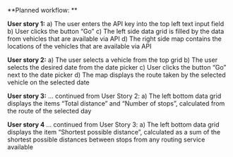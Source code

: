 **Planned workflow:
**

**User story 1:**
a) The user enters the API key into the top left text input field
b) User clicks the button “Go”
c) The left side data grid is filled by the data from vehicles that are available via API
d) The right side map contains the locations of the vehicles that are available via API

**User story 2:**
a) The user selects a vehicle from the top grid
b) The user selects the desired date from the date picker
c) User clicks the button “Go” next to the date picker
d) The map displays the route taken by the selected vehicle on the selected date

**User story 3:**
… continued from User Story 2:
a) The left bottom data grid displays the items “Total distance” and “Number of stops”,
calculated from the route of the selected day


**User story 4**
… continued from User Story 3:
a) The left bottom data grid displays the item “Shortest possible distance”, calculated as a
sum of the shortest possible distances between stops from any routing service available

